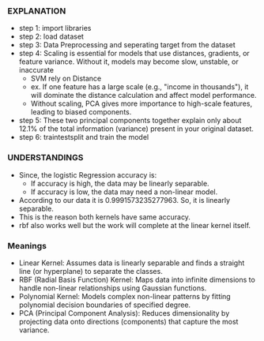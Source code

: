 ### EXPLANATION
- step 1: import libraries
- step 2: load dataset
- step 3: Data Preprocessing and seperating target from the dataset
- step 4: Scaling is essential for models that use distances, gradients, or feature variance. Without it, models may become slow, unstable, or inaccurate
  - SVM rely on Distance
  - ex. If one feature has a large scale (e.g., "income in thousands"), it will dominate the distance calculation and affect model performance.
  - Without scaling, PCA gives more importance to high-scale features, leading to biased components.
- step 5: These two principal components together explain only about 12.1% of the total information (variance) present in your original dataset.
- step 6: traintestsplit and train the model

### UNDERSTANDINGS
- Since, the logistic Regression accuracy is:
  - If accuracy is high, the data may be linearly separable.
  - If accuracy is low, the data may need a non-linear model.
- According to our data it is 0.9991573235277963. So, it is linearly separable.
- This is the reason both kernels have same accuracy.
- rbf also works well but the work will complete at the linear kernel itself.

### Meanings
- Linear Kernel: Assumes data is linearly separable and finds a straight line (or hyperplane) to separate the classes.
- RBF (Radial Basis Function) Kernel: Maps data into infinite dimensions to handle non-linear relationships using Gaussian functions.
- Polynomial Kernel: Models complex non-linear patterns by fitting polynomial decision boundaries of specified degree.
- PCA (Principal Component Analysis): Reduces dimensionality by projecting data onto directions (components) that capture the most variance.
